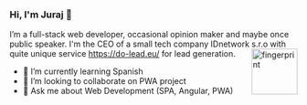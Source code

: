 ### Hi, I'm Juraj 👋
I’m a full-stack web developer, occasional opinion maker and maybe once public speaker. I'm the CEO of a small tech company IDnetwork s.r.o with quite unique service https://do-lead.eu/ for lead generation.
<img src="https://www.idnetwork.cz/content/Images/fingerprint.png" width="80" alt="fingerprint" align="right">

- 🌱 I’m currently learning Spanish
- 👯 I’m looking to collaborate on PWA project
- 💬 Ask me about Web Development (SPA, Angular, PWA)


<!--
**jurusix/jurusix** is a ✨ _special_ ✨ repository because its `README.md` (this file) appears on your GitHub profile.

Here are some ideas to get you started:

- 🔭 I’m currently working on ...
- 🌱 I’m currently learning ...
- 👯 I’m looking to collaborate on ...
- 🤔 I’m looking for help with ...
- 💬 Ask me about ...
- 📫 How to reach me: ...
- 😄 Pronouns: ...
- ⚡ Fun fact: ...
-->
